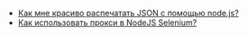 * [Как мне красиво распечатать JSON с помощью node.js?](/articles/%D0%9A%D0%B0%D0%BA%20%D0%BC%D0%BD%D0%B5%20%D0%BA%D1%80%D0%B0%D1%81%D0%B8%D0%B2%D0%BE%20%D1%80%D0%B0%D1%81%D0%BF%D0%B5%D1%87%D0%B0%D1%82%D0%B0%D1%82%D1%8C%20JSON%20%D1%81%20%D0%BF%D0%BE%D0%BC%D0%BE%D1%89%D1%8C%D1%8E%20node.js%253F.md)
* [Как использовать прокси в NodeJS Selenium?](/articles/%D0%9A%D0%B0%D0%BA%20%D0%B8%D1%81%D0%BF%D0%BE%D0%BB%D1%8C%D0%B7%D0%BE%D0%B2%D0%B0%D1%82%D1%8C%20%D0%BF%D1%80%D0%BE%D0%BA%D1%81%D0%B8%20%D0%B2%20NodeJS%20Selenium%253F.md)
